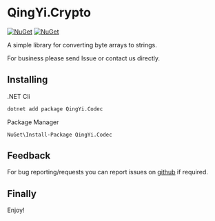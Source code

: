 # QingYi.Crypto

[![NuGet](https://img.shields.io/nuget/dt/QingYi.Codec.svg)](https://www.nuget.org/packages/QingYi.Codec) [![NuGet](https://img.shields.io/nuget/vpre/QingYi.Codec.svg)](https://www.nuget.org/packages/QingYi.Codec)

A simple library for converting byte arrays to strings.

For business please send Issue or contact us directly.



## Installing

.NET Cli

```sh
dotnet add package QingYi.Codec
```

Package Manager

```TEXT
NuGet\Install-Package QingYi.Codec
```

## Feedback 

For bug reporting/requests you can report issues on [github](https://github.com/QingYi-Studio/QingYi.Codec/issue) if required.

## Finally

Enjoy!
